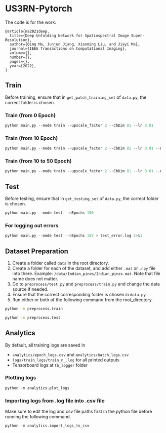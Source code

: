 # US3RN-Pytorch
The code is for the work:

```
@article{ma2021deep,
  title={Deep Unfolding Network for Spatiospectral Image Super-Resolution},
  author={Qing Ma, Junjun Jiang, Xianming Liu, and Jiayi Ma},
  journal={IEEE Transactions on Computational Imaging},
  volume={},
  number={},
  pages={},
  year={2022},
}
```



## Train
Before training, ensure that in `get_patch_training_set` of `data.py`, the correct folder is chosen.

### Train (from 0 Epoch)
```python
python main.py --mode train --upscale_factor 2 --ChDim 81 --lr 0.01
```

### Train (from 10 Epoch)
```python
python main.py --mode train --upscale_factor 2 --ChDim 81 --lr 0.01 --nEpochs 10
```

### Train (from 10 to 50 Epoch)
```python
python main.py --mode train --upscale_factor 2 --ChDim 81 --lr 0.01 --nEpochs 10 --endEpochs 50
```


## Test
Before testing, ensure that in `get_testing_set` of `data.py`, the correct folder is chosen.

```python
python main.py --mode test --nEpochs 150
```


### For logging out errors
```python
python main.py --mode test --nEpochs 152 > test_error.log 2>&1
```

## Dataset Preparation
1. Create a folder called `data` in the root directory.
2. Create a folder for each of the dataset, and add either `.mat` or `.npy` file into there.
Example: `/data/Indian_pines/Indian_pines.mat`. Note that file name does not matter.
3. Go to `preprocess/test.py` and `preprocess/train.py` and change the data source if needed. 
4. Ensure that the correct corresponding folder is chosen in `data.py`
5. Run either or both of the following command from the root_directory.
```bash
python -m preprocess.train
```


```bash
python -m preprocess.test
```


## Analytics
By default, all training logs are saved in
- `analytics/epoch_logs.csv` and `analytics/batch_logs.csv`
- `logs/train_logs/train_n_.log` for all printed outputs
- Tensorboard logs at `tb_logger` folder

### Plotting logs
```python
python -m analytics.plot_logs
```

### Importing logs from .log file into .csv file
Make sure to edit the log and csv file paths first in the python file before running the following command.

```python
python -m analytics.import_logs_to_csv
```


